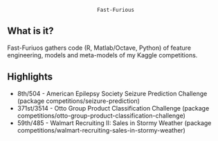                                  Fast-Furious


  What is it?
  -----------

  Fast-Furiuos gathers code (R, Matlab/Octave, Python) of feature engineering, models and meta-models of my Kaggle competitions.
  
  
  Highlights 
  -----------
  * 8th/504 - American Epilepsy Society Seizure Prediction Challenge (package competitions/seizure-prediction)
  * 371st/3514 - Otto Group Product Classification Challenge (package competitions/otto-group-product-classification-challenge)
  * 59th/485 - Walmart Recruiting II: Sales in Stormy Weather (package competitions/walmart-recruiting-sales-in-stormy-weather)
  
  
